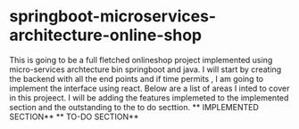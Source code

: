 # springboot-microservices-architecture-online-shop
This is going to be a full fletched  onlineshop project implemented using micro-services archtecture bin springboot and java.
I will start by creating the backend with all the end points and if time permits , I am going to implement the interface using react.
Below are a list of areas I inted to cover in this projeect. I will be adding the features implemeted to the implemented section and the outstanding to the 
to do secttion.
**
IMPLEMENTED SECTION**
**
TO-DO SECTION**

